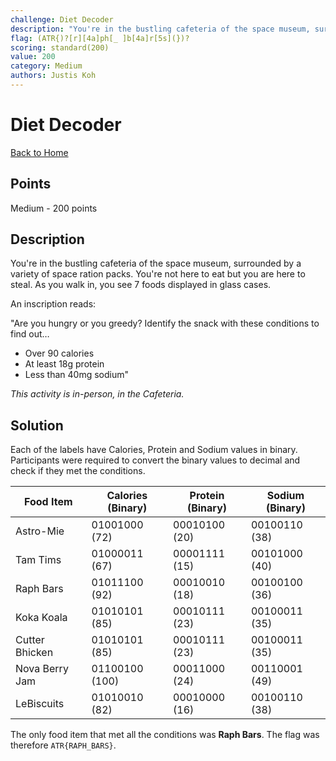 ```yaml
---
challenge: Diet Decoder
description: "You're in the bustling cafeteria of the space museum, surrounded by a variety of space ration packs. You're not here to eat but you are here to steal. As you walk in, you see 7 foods displayed in glass cases. A inscription reads:\n\n\"Are you hungry or you greedy? Identify the snack with these conditions to find out…\nOver 90 calories\nAt least 18g protein\nLess than 40mg sodium\"\n\n*This activity is in-person, in the Cafeteria.*"
flag: (ATR{)?[r][4a]ph[_ ]b[4a]r[5s](})?
scoring: standard(200)
value: 200
category: Medium
authors: Justis Koh
---
```


# Diet Decoder

[Back to Home](../../README.md)

## Points

Medium - 200 points

## Description

You're in the bustling cafeteria of the space museum, surrounded by a variety of space ration packs. You're not here to eat but you are here to steal. As you walk in, you see 7 foods displayed in glass cases.

An inscription reads:

"Are you hungry or you greedy? Identify the snack with these conditions to find out…
- Over 90 calories
- At least 18g protein
- Less than 40mg sodium"

*This activity is in-person, in the Cafeteria.*

## Solution

Each of the labels have Calories, Protein and Sodium values in binary. Participants were required to convert the binary values to decimal and check if they met the conditions.

| Food Item         | Calories (Binary) | Protein (Binary) | Sodium (Binary) |
|-------------------|-------------------|------------------|-----------------|
| Astro-Mie         | 01001000 (72)     | 00010100 (20)    | 00100110 (38)   |
| Tam Tims          | 01000011 (67)     | 00001111 (15)    | 00101000 (40)   |
| Raph Bars         | 01011100 (92)     | 00010010 (18)    | 00100100 (36)   |
| Koka Koala        | 01010101 (85)     | 00010111 (23)    | 00100011 (35)   |
| Cutter Bhicken    | 01010101 (85)     | 00010111 (23)    | 00100011 (35)   |
| Nova Berry Jam    | 01100100 (100)    | 00011000 (24)    | 00110001 (49)   |
| LeBiscuits        | 01010010 (82)     | 00010000 (16)    | 00100110 (38)   |

The only food item that met all the conditions was **Raph Bars**. The flag was therefore `ATR{RAPH_BARS}`.
